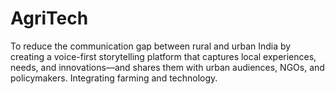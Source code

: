 # AgriTech
To reduce the communication gap between rural and urban India by creating a voice-first storytelling platform that captures local experiences, needs, and innovations—and shares them with urban audiences, NGOs, and policymakers. Integrating farming and technology.
